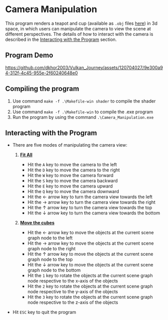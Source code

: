# Camera Manipulation
This program renders a teapot and cup (available as `.obj` files [here](https://free3d.com/3d-models/obj)) in 3d space, in which users can manipulate the camera to view the scene at different perspectives. The details of how to interact with the camera is described in the [Interacting with the Program](#interacting-with-the-program) section. 

## Program Demo
https://github.com/dkhor2003/Vulkan_Journey/assets/120704027/9e300a94-312f-4c45-955e-2f60240648e0 

## Compiling the program
1. Use command `make -f .\Makefile-win shader` to compile the shader program
2. Use command `make -f .\Makefile-win` to compile the .exe program
3. Run the program by using the command `.\Camera_Manipulation.exe`

## Interacting with the Program
- There are five modes of manipulating the camera view: 

    1. <ins>**Fit All**</ins>
        - Hit the `A` key to move the camera to the left 
        - Hit the `D` key to move the camera to the right
        - Hit the `W` key to move the camera forward 
        - Hit the `S` key to move the camera backward 
        - Hit the `E` key to move the camera upward
        - Hit the `Q` key to move the camera downward 
        - Hit the &larr; arrow key to turn the camera view towards the left
        - Hit the &rarr; arrow key to turn the camera view towards the right
        - Hit the &uarr; arrow key to turn the camera view towards the top
        - Hit the &darr; arrow key to turn the camera view towards the bottom

    2. <ins>**Move the cubes**</ins>
        - Hit the &larr; arrow key to move the objects at the current scene graph node to the left
        - Hit the &rarr; arrow key to move the objects at the current scene graph node to the right
        - Hit the &uarr; arrow key to move the objects at the current scene graph node to the top
        - Hit the &darr; arrow key to move the objects at the current scene graph node to the bottom
        - Hit the `1` key to rotate the objects at the current scene graph node respective to the x-axis of the objects
        - Hit the `2` key to rotate the objects at the current scene graph node respective to the y-axis of the objects
        - Hit the `3` key to rotate the objects at the current scene graph node respective to the z-axis of the objects

- Hit `ESC` key to quit the program